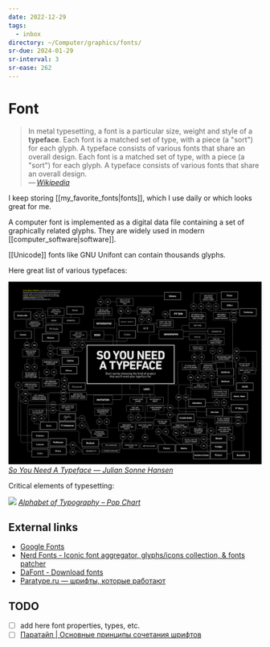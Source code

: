 ```yaml
---
date: 2022-12-29
tags:
  - inbox
directory: ~/Computer/graphics/fonts/
sr-due: 2024-01-29
sr-interval: 3
sr-ease: 262
---
```

# Font

> In metal typesetting, a font is a particular size, weight and style of a
> **typeface**. Each font is a matched set of type, with a piece (a "sort") for
> each glyph. A typeface consists of various fonts that share an overall design.
> Each font is a matched set of type, with a piece (a "sort") for each glyph. A
> typeface consists of various fonts that share an overall design.\
> — <cite>[Wikipedia](https://en.wikipedia.org/wiki/Font)</cite>

I keep storing [[my_favorite_fonts|fonts]], which I use daily or which looks
great for me.

A computer font is implemented as a digital data file containing a set of
graphically related glyphs. They are widely used in modern
[[computer_software|software]].

[[Unicode]] fonts like GNU Unifont can contain thousands glyphs.

Here great list of various typefaces:

![So you need a Typeface](img/So_You_Need_A_Typeface.jpg)
_[So You Need A Typeface — Julian Sonne Hansen](https://julianhansen.com/soyouneedatypeface)_

Critical elements of typesetting:

![](img/Alphabet_of_Typography.webp)
_[Alphabet of Typography – Pop Chart](https://popchart.co/products/alphabet-of-typography)_

## External links

- [Google Fonts](https://fonts.google.com/)
- [Nerd Fonts - Iconic font aggregator, glyphs/icons collection, & fonts patcher](https://www.nerdfonts.com/)
- [DaFont - Download fonts](https://www.dafont.com/)
- [Paratype.ru — шрифты, которые работают](https://www.paratype.ru/)

## TODO

- [ ] add here font properties, types, etc.
- [ ] [Паратайп | Основные принципы сочетания шрифтов](http://rus.paratype.ru/pairing-typefaces)
